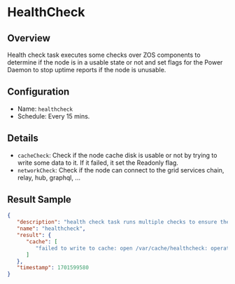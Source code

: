 # HealthCheck

## Overview

Health check task executes some checks over ZOS components to determine if the node is in a usable state or not and set flags for the Power Daemon to stop uptime reports if the node is unusable.

## Configuration

- Name: `healthcheck`
- Schedule: Every 15 mins.

## Details

- `cacheCheck`:
   Check if the node cache disk is usable or not by trying to write some data to it. If it failed, it set the Readonly flag.
- `networkCheck`:
   Check if the node can connect to the grid services chain, relay, hub, graphql, ...

## Result Sample

```json
{
   "description": "health check task runs multiple checks to ensure the node is in a usable state and set flags for the power daemon to stop reporting uptime if it is not usable",
   "name": "healthcheck",
   "result": {
      "cache": [
         "failed to write to cache: open /var/cache/healthcheck: operation not permitted"
      ]
   },
   "timestamp": 1701599580
}
```
